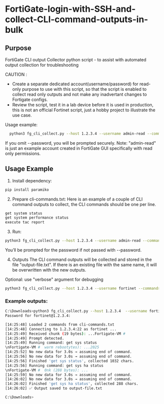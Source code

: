# FortiGate-login-with-SSH-and-collect-CLI-command-outputs-in-bulk

## Purpose
FortiGate CLI output Collector python script - to assist with automated output collection for troubleshooting

CAUTION : 
* Create a separate dedicated account(username/password) for read-only purpose to use with this script, so that the script is enabled to collect read only outputs and not make any inadvertant changes to Fortigate configs.
* Review the script, test it in a lab device before it is used in production, this is not an official Fortinet script, just a hobby project to illustrate the use case.

Usage example:
```bash
  python3 fg_cli_collect.py --host 1.2.3.4 --username admin-read --commands cli-commands.txt --output output-file.txt
```
If you omit --password, you will be prompted securely.
Note: "admin-read" is just an example account created in FortiGate GUI specifically with read only permissions.

## Usage Example

1. Install dependency:
```bash
pip install paramiko
```
2. Prepare cli-commands.txt:
Here is an example of a couple of CLI command outputs to collect, the CLI commands should be one per line.
```bash
get system status
get system performance status
execute tac report
```
3. Run:
```bash
python3 fg_cli_collect.py --host 1.2.3.4 --username admin-read --commands cli-commands.txt --output output-file.txt
```
You’ll be prompted for the password if not passed with --password.

4. Outputs
The CLI command outputs will be collected and stored in the file "output-file.txt". If there is an existing file with the same name, it will be overwritten with the new outputs.

Optional:
use "verbose" argument for debugging
```bash
python3 fg_cli_collect.py --host 1.2.3.4 --username fortinet --commands cli-commands.txt --output output-file.txt --verbose
```
### Example outputs:
```bash
C:\Downloads>python3 fg_cli_collect.py --host 1.2.3.4  --username fortinet --commands cli-commands.txt --output output-file.txt --verbose
Password for fortinet@1.2.3.4:

[14:25:48] Loaded 2 commands from cli-commands.txt
[14:25:48] Connecting to 1.2.3.4:22 as fortinet ...
[14:25:49] Received chunk (19 bytes): ...Fortigate-VM #
[14:25:49] Prompt detected.
[14:25:49] Running command: get sys status
\nFortigate-VM #  warm rebootytes): ...2025
[14:25:52] No new data for 3.0s → assuming end of command.
[14:25:56] No new data for 3.0s → assuming end of command.
[14:25:56] Finished 'get sys status', collected 1032 chars.
[14:25:56] Running command: get sys ha status
\nFortigate-VM #  0nk (288 bytes): ...
[14:25:59] No new data for 3.0s → assuming end of command.
[14:26:02] No new data for 3.0s → assuming end of command.
[14:26:02] Finished 'get sys ha status', collected 288 chars.
[14:26:02] ✅ Output saved to output-file.txt

C:\Downloads>
```


